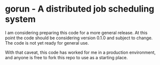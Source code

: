 # gorun - A distributed job scheduling system

I am considering preparing this code for a more general release. At this point the code should be considering version 0.1.0 and subject to change. The code is not yet ready for general use.

With that caveat, this code has worked for me in a production environment, and anyone is free to fork this repo to use as a starting place.